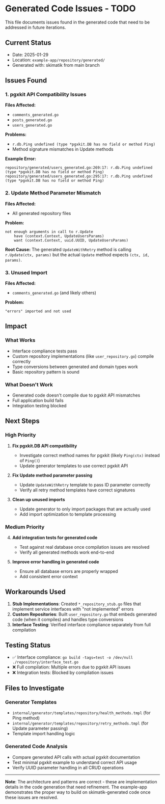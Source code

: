 # Generated Code Issues - TODO

This file documents issues found in the generated code that need to be addressed in future iterations.

## Current Status
- Date: 2025-01-29
- Location: `example-app/repository/generated/`
- Generated with: skimatik from main branch

## Issues Found

### 1. pgxkit API Compatibility Issues

**Files Affected:**
- `comments_generated.go`
- `posts_generated.go` 
- `users_generated.go`

**Problems:**
- `r.db.Ping undefined (type *pgxkit.DB has no field or method Ping)`
- Method signature mismatches in Update methods

**Example Error:**
```
repository/generated/users_generated.go:269:17: r.db.Ping undefined (type *pgxkit.DB has no field or method Ping)
repository/generated/users_generated.go:295:17: r.db.Ping undefined (type *pgxkit.DB has no field or method Ping)
```

### 2. Update Method Parameter Mismatch

**Files Affected:**
- All generated repository files

**Problem:**
```
not enough arguments in call to r.Update
    have (context.Context, UpdateUsersParams)
    want (context.Context, uuid.UUID, UpdateUsersParams)
```

**Root Cause:** 
The generated `UpdateWithRetry` method is calling `r.Update(ctx, params)` but the actual `Update` method expects `(ctx, id, params)`.

### 3. Unused Import

**Files Affected:**
- `comments_generated.go` (and likely others)

**Problem:**
```
"errors" imported and not used
```

## Impact

### What Works
- Interface compliance tests pass
- Custom repository implementations (like `user_repository.go`) compile correctly
- Type conversions between generated and domain types work
- Basic repository pattern is sound

### What Doesn't Work
- Generated code doesn't compile due to pgxkit API mismatches
- Full application build fails
- Integration testing blocked

## Next Steps

### High Priority
1. **Fix pgxkit.DB API compatibility**
   - Investigate correct method names for pgxkit (likely `Ping(ctx)` instead of `Ping()`)
   - Update generator templates to use correct pgxkit API

2. **Fix Update method parameter passing**
   - Update `UpdateWithRetry` template to pass ID parameter correctly
   - Verify all retry method templates have correct signatures

3. **Clean up unused imports**
   - Update generator to only import packages that are actually used
   - Add import optimization to template processing

### Medium Priority
4. **Add integration tests for generated code**
   - Test against real database once compilation issues are resolved
   - Verify all generated methods work end-to-end

5. **Improve error handling in generated code**
   - Ensure all database errors are properly wrapped
   - Add consistent error context

## Workarounds Used

1. **Stub Implementations**: Created `*_repository_stub.go` files that implement service interfaces with "not implemented" errors
2. **Custom Repositories**: Built `user_repository.go` that embeds generated code (when it compiles) and handles type conversions
3. **Interface Testing**: Verified interface compliance separately from full compilation

## Testing Status

- ✅ Interface compliance: `go build -tags=test -o /dev/null ./repository/interface_test.go`
- ❌ Full compilation: Multiple errors due to pgxkit API issues
- ❌ Integration tests: Blocked by compilation issues

## Files to Investigate

### Generator Templates
- `internal/generator/templates/repository/health_methods.tmpl` (for Ping method)
- `internal/generator/templates/repository/retry_methods.tmpl` (for Update parameter passing)
- Template import handling logic

### Generated Code Analysis
- Compare generated API calls with actual pgxkit documentation
- Test minimal pgxkit example to understand correct API usage
- Verify UUID parameter handling in all CRUD operations

---

**Note**: The architecture and patterns are correct - these are implementation details in the code generation that need refinement. The example-app demonstrates the proper way to build on skimatik-generated code once these issues are resolved. 